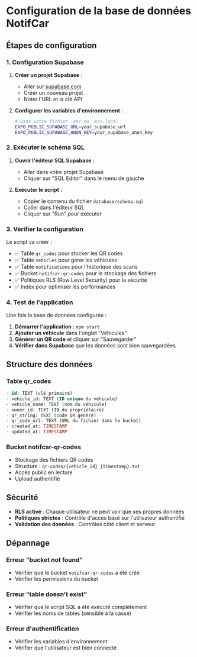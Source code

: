 # Configuration de la base de données NotifCar

## Étapes de configuration

### 1. Configuration Supabase

1. **Créer un projet Supabase** :
   - Aller sur [supabase.com](https://supabase.com)
   - Créer un nouveau projet
   - Noter l'URL et la clé API

2. **Configurer les variables d'environnement** :
   ```bash
   # Dans votre fichier .env ou .env.local
   EXPO_PUBLIC_SUPABASE_URL=your_supabase_url
   EXPO_PUBLIC_SUPABASE_ANON_KEY=your_supabase_anon_key
   ```

### 2. Exécuter le schéma SQL

1. **Ouvrir l'éditeur SQL Supabase** :
   - Aller dans votre projet Supabase
   - Cliquer sur "SQL Editor" dans le menu de gauche

2. **Exécuter le script** :
   - Copier le contenu du fichier `database/schema.sql`
   - Coller dans l'éditeur SQL
   - Cliquer sur "Run" pour exécuter

### 3. Vérifier la configuration

Le script va créer :
- ✅ Table `qr_codes` pour stocker les QR codes
- ✅ Table `vehicles` pour gérer les véhicules
- ✅ Table `notifications` pour l'historique des scans
- ✅ Bucket `notifcar-qr-codes` pour le stockage des fichiers
- ✅ Politiques RLS (Row Level Security) pour la sécurité
- ✅ Index pour optimiser les performances

### 4. Test de l'application

Une fois la base de données configurée :
1. **Démarrer l'application** : `npm start`
2. **Ajouter un véhicule** dans l'onglet "Véhicules"
3. **Générer un QR code** et cliquer sur "Sauvegarder"
4. **Vérifier dans Supabase** que les données sont bien sauvegardées

## Structure des données

### Table qr_codes
```sql
- id: TEXT (clé primaire)
- vehicle_id: TEXT (ID unique du véhicule)
- vehicle_name: TEXT (nom du véhicule)
- owner_id: TEXT (ID du propriétaire)
- qr_string: TEXT (code QR généré)
- qr_code_url: TEXT (URL du fichier dans le bucket)
- created_at: TIMESTAMP
- updated_at: TIMESTAMP
```

### Bucket notifcar-qr-codes
- Stockage des fichiers QR codes
- Structure : `qr-codes/{vehicle_id}_{timestamp}.txt`
- Accès public en lecture
- Upload authentifié

## Sécurité

- **RLS activé** : Chaque utilisateur ne peut voir que ses propres données
- **Politiques strictes** : Contrôle d'accès basé sur l'utilisateur authentifié
- **Validation des données** : Contrôles côté client et serveur

## Dépannage

### Erreur "bucket not found"
- Vérifier que le bucket `notifcar-qr-codes` a été créé
- Vérifier les permissions du bucket

### Erreur "table doesn't exist"
- Vérifier que le script SQL a été exécuté complètement
- Vérifier les noms de tables (sensible à la casse)

### Erreur d'authentification
- Vérifier les variables d'environnement
- Vérifier que l'utilisateur est bien connecté
